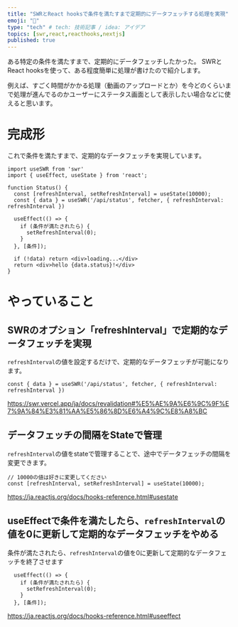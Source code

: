 ```yaml
---
title: "SWRとReact hooksで条件を満たすまで定期的にデータフェッチする処理を実現"
emoji: "📘"
type: "tech" # tech: 技術記事 / idea: アイデア
topics: [swr,react,reacthooks,nextjs]
published: true
---
```

ある特定の条件を満たすまで、定期的にデータフェッチしたかった。
SWRとReact hooksを使って、ある程度簡単に処理が書けたので紹介します。

例えば、すごく時間がかかる処理（動画のアップロードとか）を今どのくらいまで処理が進んでるのかユーザーにステータス画面として表示したい場合などに使えると思います。
# 完成形
これで条件を満たすまで、定期的なデータフェッチを実現しています。
```tsx
import useSWR from 'swr'
import { useEffect, useState } from 'react';

function Status() {
  const [refreshInterval, setRefreshInterval] = useState(10000);
  const { data } = useSWR('/api/status', fetcher, { refreshInterval: refreshInterval })

  useEffect(() => {
    if (条件が満たされたら) {
      setRefreshInterval(0);
    }
  }, [条件]);

  if (!data) return <div>loading...</div>
  return <div>hello {data.status}!</div>
}
```

# やっていること
## SWRのオプション「refreshInterval」で定期的なデータフェッチを実現
`refreshInterval`の値を設定するだけで、定期的なデータフェッチが可能になります。
```tsx
const { data } = useSWR('/api/status', fetcher, { refreshInterval: refreshInterval })
```

https://swr.vercel.app/ja/docs/revalidation#%E5%AE%9A%E6%9C%9F%E7%9A%84%E3%81%AA%E5%86%8D%E6%A4%9C%E8%A8%BC

## データフェッチの間隔をStateで管理
`refreshInterval`の値をstateで管理することで、途中でデータフェッチの間隔を変更できます。
```tsx
// 10000の値は好きに変更してください
const [refreshInterval, setRefreshInterval] = useState(10000);
```
https://ja.reactjs.org/docs/hooks-reference.html#usestate

## useEffectで条件を満たしたら、`refreshInterval`の値を0に更新して定期的なデータフェッチをやめる
条件が満たされたら、`refreshInterval`の値を0に更新して定期的なデータフェッチを終了させます
```tsx
  useEffect(() => {
    if (条件が満たされたら) {
      setRefreshInterval(0);
    }
  }, [条件]);
```
https://ja.reactjs.org/docs/hooks-reference.html#useeffect
